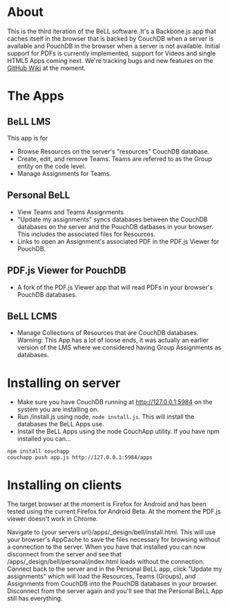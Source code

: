 # About
This is the third iteration of the BeLL software. It's a Backbone.js app that caches itself in the browser that is backed by CouchDB when a server is available and PouchDB in the browser when a server is not available. Initial support for PDFs is currently implemented, support for Videos and single HTML5 Apps coming next.  We're tracking bugs and new features on the [GitHub Wiki](https://github.com/open-learning-exchange/BeLL-Apps/wiki/@todo's) at the moment.


# The Apps
## BeLL LMS
This app is for 
- Browse Resources on the server's "resources" CouchDB database.
- Create, edit, and remove Teams.  Teams are referred to as the Group entity on the code level.
- Manage Assignments for Teams.

## Personal BeLL
- View Teams and Teams Assignments
- "Update my assignments" syncs databases between the CouchDB databases on the server and the PouchDB datbases in your browser. This includes the associated files for Resources.
- Links to open an Assignment's associated PDF in the PDF.js Viewer for PouchDB.

## PDF.js Viewer for PouchDB
- A fork of the PDF.js Viewer app that will read PDFs in your browser's PouchDB databases. 

## BeLL LCMS
- Manage Collections of Resources that are CouchDB databases.
Warning: This App has a lot of loose ends, it was actually an earlier version of the LMS where we considered having Group Assignments as databases.


# Installing on server
- Make sure you have CouchDB running at http://127.0.0.1:5984 on the system you are installing on.
- Run /install.js using node, `node install.js`.  This will install the databases the BeLL Apps use.
- Install the BeLL Apps using the node CouchApp utility.  If you have npm installed you can...
```
npm install couchapp
couchapp push app.js http://127.0.0.1:5984/apps
```


# Installing on clients

The target browser at the moment is Firefox for Android and has been tested using the current Firefox for Android Beta. At the moment the PDF.js viewer doesn't work in Chrome.

Navigate to {your servers url}/apps/_design/bell/install.html. This will use your browser's AppCache to save the files necessary for browsing without a connection to the server.  When you have that installed you can now disconnect from the server and see that /apps/_design/bell/personal/index.html loads without the connection.  Connect back to the server and in the Personal BeLL app, click "Update my assignments" which will load the Resources, Teams (Groups), and Assignments from CouchDB into the PouchDB databases in your browser. Disconnect from the server again and you'll see that the Personal BeLL App still has everything. 


